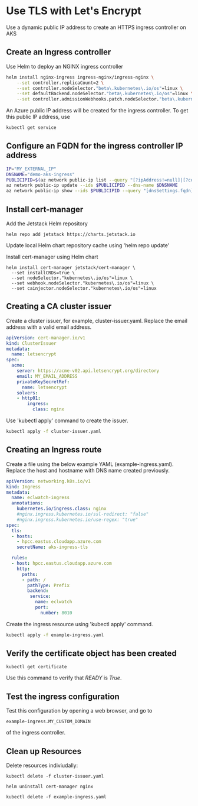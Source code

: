 # Use TLS with Let's Encrypt

Use a dynamic public IP address to create an HTTPS ingress controller on AKS

## Create an Ingress controller

Use Helm to deploy an NGINX ingress controller

```bash
helm install nginx-ingress ingress-nginx/ingress-nginx \
    --set controller.replicaCount=2 \
    --set controller.nodeSelector."beta\.kubernetes\.io/os"=linux \
    --set defaultBackend.nodeSelector."beta\.kubernetes\.io/os"=linux \
    --set controller.admissionWebhooks.patch.nodeSelector."beta\.kubernetes\.io/os"=linux
```
An Azure public IP address will be created for the ingress controller.  To get this public IP address, use
```bash
kubectl get service
```

## Configure an FQDN for the ingress controller IP address

```bash
IP="MY_EXTERNAL_IP"
DNSNAME="demo-aks-ingress"
PUBLICIPID=$(az network public-ip list --query "[?ipAddress!=null]|[?contains(ipAddress, '$IP')].[id]" --output tsv)
az network public-ip update --ids $PUBLICIPID --dns-name $DNSNAME
az network public-ip show --ids $PUBLICIPID --query "[dnsSettings.fqdn]" --output tsv

```

## Install cert-manager
Add the Jetstack Helm repository
```
helm repo add jetstack https://charts.jetstack.io
```
Update local Helm chart repository cache using 'helm repo update'

Install cert-manager using Helm chart
```
helm install cert-manager jetstack/cert-manager \
  --set installCRDs=true \
  --set nodeSelector."kubernetes\.io/os"=linux \
  --set webhook.nodeSelector."kubernetes\.io/os"=linux \
  --set cainjector.nodeSelector."kubernetes\.io/os"=linux
```

## Creating a CA cluster issuer
Create a cluster issuer, for example, cluster-issuer.yaml.  Replace the email address with a valid email address.

```YAML
apiVersion: cert-manager.io/v1
kind: ClusterIssuer
metadata:
  name: letsencrypt
spec:
  acme:
    server: https://acme-v02.api.letsencrypt.org/directory
    email: MY_EMAIL_ADDRESS
    privateKeySecretRef:
      name: letsencrypt
    solvers:
    - http01:
        ingress:
          class: nginx
```
Use 'kubectl apply' command to create the issuer.
```bash
kubectl apply -f cluster-issuer.yaml
```
## Creating an Ingress route
Create a file using the below example YAML (example-ingress.yaml). Replace the host and hostname with DNS name created previously.

```YAML
apiVersion: networking.k8s.io/v1
kind: Ingress
metadata:
  name: eclwatch-ingress
  annotations:
    kubernetes.io/ingress.class: nginx
    #nginx.ingress.kubernetes.io/ssl-redirect: "false"
    #nginx.ingress.kubernetes.io/use-regex: "true"
spec:
  tls:
  - hosts:
    - hpcc.eastus.cloudapp.azure.com
    secretName: aks-ingress-tls

  rules:
  - host: hpcc.eastus.cloudapp.azure.com
    http:
      paths:
      - path: /
        pathType: Prefix
        backend:
         service:
           name: eclwatch
           port:
             number: 8010
```
Create the ingress resource using 'kubectl apply' command.
```bash
kubectl apply -f example-ingress.yaml
```
## Verify the certificate object has been created

```
kubectl get certificate
```
Use this command to verify that *READY* is *True*.

## Test the ingress configuration

Test this configuration by opening a web browser, and go to

```
example-ingress.MY_CUSTOM_DOMAIN
```
of the ingress controller.

## Clean up Resources

Delete resources indiviudally:

```
kubectl delete -f cluster-issuer.yaml

helm uninstall cert-manager nginx

kubectl delete -f example-ingress.yaml
```
